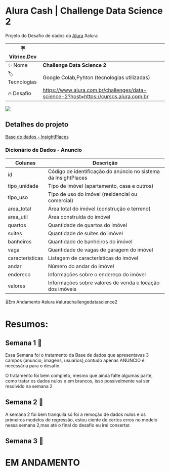 # Alura Cash | Challenge Data Science 2

Projeto do Desafio de dados da [Alura](https://www.alura.com.br) #alura

| :placard: Vitrine.Dev |     |
| -------------  | --- |
| :sparkles: Nome        | **Challenge Data Science 2**
| :label: Tecnologias | Google Colab,Pyhton (tecnologias utilizadas)
| :fire: Desafio     | https://www.alura.com.br/challenges/data-science-2?host=https://cursos.alura.com.br

<!-- Inserir imagem com a #vitrinedev ao final do link -->
![](https://thumbs.dreamstime.com/b/carimbo-de-borracha-em-andamento-83357711.jpg#vitrinedev)

## Detalhes do projeto

[Base de dados - InsightPlaces](https://caelum-online-public.s3.amazonaws.com/challenge-spark/semana-1.zip)

### Dicionário de Dados - Anuncio

| Colunas         | Descrição                                                      |
|-----------------|----------------------------------------------------------------|
| id              | Código de identificação do anúncio no sistema da InsightPlaces |
| tipo_unidade    | Tipo de imóvel (apartamento, casa e outros)                    |
| tipo_uso        | Tipo de uso do imóvel (residencial ou comercial)               |
| area_total      | Área total do imóvel (construção e terreno)                    |
| area_util       | Área construída do imóvel                                      |
| quartos         | Quantidade de quartos do imóvel                                |
| suites          | Quantidade de suítes do imóvel                                 |
| banheiros       | Quantidade de banheiros do imóvel                              |
| vaga            | Quantidade de vagas de garagem do imóvel                       |
| caracteristicas | Listagem de características do imóvel                          |
| andar           | Número do andar do imóvel                                      |
| endereco        | Informações sobre o endereço do imóvel                         |
| valores         | Informações sobre valores de venda e locação dos imóveis       |

⏳Em Andamento #alura #alurachallengedatascience2

# Resumos:
## Semana 1 💾
Essa Semana foi o tratamento da Base de dados que apresentavas 3 campos (anuncio, imagens, usuarios),contudo apenas ANUNCIO é necessária para o desafio.

O tratamento foi bem completo, mesmo que ainda falte algumas parte, como  tratar os dados nulos e em brancos, isso possivelmente vai ser resolvido na semana 2
## Semana 2 🐍
A semana 2 foi bem tranquila só foi a remoção de dados nulos e os primeiros modelos de regressão, estou ciente de certos erros no modelo nessa semana 2,mas até o final do desafio eu irei consertar.
## Semana 3 🌆
# EM ANDAMENTO

